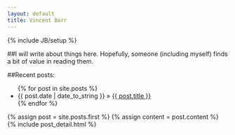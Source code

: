 ```yaml
---
layout: default
title: Vincent Barr
---
```

{% include JB/setup %}

##I will write about things here. Hopefully, someone (including myself) finds a bit of value in reading them.

##Recent posts:
<ul class="posts">
  {% for post in site.posts %}
    <li><span>{{ post.date | date_to_string }}</span> &raquo; <a href="{{ BASE_PATH }}{{ post.url }}">{{ post.title }}</a></li>
  {% endfor %}
</ul>

<div class="blog-index">
	{% assign post = site.posts.first %}
	  {% assign content = post.content %}
	  {% include post_detail.html %}
</div>

